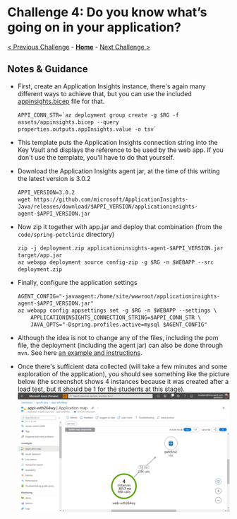 # Challenge 4:  Do you know what’s going on in your application?

[< Previous Challenge](./solution-03.md) - **[Home](../README.md)** - [Next Challenge >](./solution-05.md)

## Notes & Guidance

- First, create an Application Insights instance, there's again many different ways to achieve that, but you can use the included [appinsights.bicep](./assets/appinsights.bicep) file for that.

    ```shell
    APPI_CONN_STR=`az deployment group create -g $RG -f assets/appinsights.bicep --query properties.outputs.appInsights.value -o tsv`
    ```

- This template puts the Application Insights connection string into the Key Vault and displays the reference to be used by the web app. If you don't use the template, you'll have to do that yourself.
- Download the Application Insights agent jar, at the time of this writing the latest version is 3.0.2

    ```shell
    APPI_VERSION=3.0.2
    wget https://github.com/microsoft/ApplicationInsights-Java/releases/download/$APPI_VERSION/applicationinsights-agent-$APPI_VERSION.jar
    ```

- Now zip it together with app.jar and deploy that combination (from the `code/spring-petclinic` directory)

    ```shell
    zip -j deployment.zip applicationinsights-agent-$APPI_VERSION.jar target/app.jar
    az webapp deployment source config-zip -g $RG -n $WEBAPP --src deployment.zip
    ```

- Finally, configure the application settings

    ```shell
    AGENT_CONFIG="-javaagent:/home/site/wwwroot/applicationinsights-agent-$APPI_VERSION.jar"
    az webapp config appsettings set -g $RG -n $WEBAPP --settings \
        APPLICATIONINSIGHTS_CONNECTION_STRING=$APPI_CONN_STR \
        JAVA_OPTS="-Dspring.profiles.active=mysql $AGENT_CONFIG"    
    ```

- Although the idea is not to change any of the files, including the pom file, the deployment (including the agent jar) can also be done through `mvn`. See here [an example and instructions](https://github.com/meken/app-services-app-insights-java).

- Once there's sufficient data collected (will take a few minutes and some exploration of the application), you should see something like the picture below (the screenshot shows 4 instances because it was created after a load test, but it should be 1 for the students at this stage).
    ![Application Map](./images/application-map.png)
